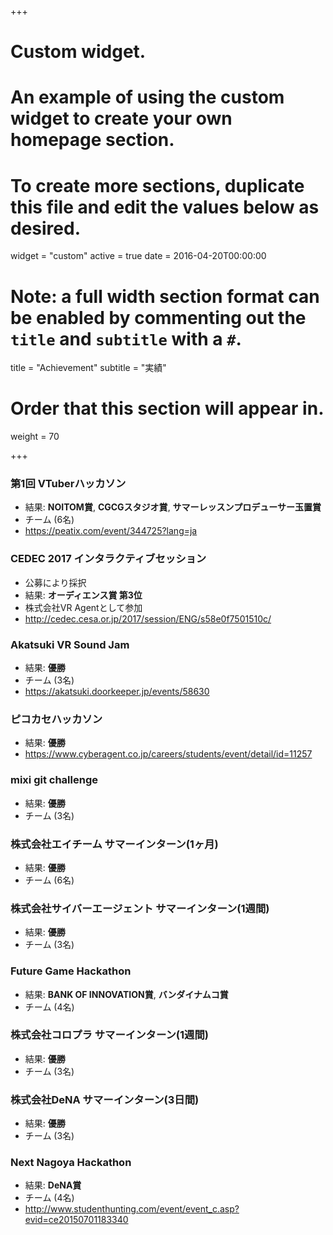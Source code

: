 +++
# Custom widget.
# An example of using the custom widget to create your own homepage section.
# To create more sections, duplicate this file and edit the values below as desired.
widget = "custom"
active = true
date = 2016-04-20T00:00:00

# Note: a full width section format can be enabled by commenting out the `title` and `subtitle` with a `#`.
title = "Achievement"
subtitle = "実績"

# Order that this section will appear in.
weight = 70

+++

### 第1回 VTuberハッカソン

- 結果: **NOITOM賞**, **CGCGスタジオ賞**, **サマーレッスンプロデューサー玉置賞**
- チーム (6名)
- https://peatix.com/event/344725?lang=ja

### CEDEC 2017 インタラクティブセッション

- 公募により採択
- 結果: **オーディエンス賞 第3位**
- 株式会社VR Agentとして参加
- http://cedec.cesa.or.jp/2017/session/ENG/s58e0f7501510c/

### Akatsuki VR Sound Jam

- 結果: **優勝**
- チーム (3名)
- https://akatsuki.doorkeeper.jp/events/58630

### ピコカセハッカソン

- 結果: **優勝**
- https://www.cyberagent.co.jp/careers/students/event/detail/id=11257


### mixi git challenge

- 結果: **優勝**
- チーム (3名)

### 株式会社エイチーム サマーインターン(1ヶ月)

- 結果: **優勝**
- チーム (6名)

### 株式会社サイバーエージェント サマーインターン(1週間)

- 結果: **優勝**
- チーム (3名)

### Future Game Hackathon

- 結果: **BANK OF INNOVATION賞**, **バンダイナムコ賞**
- チーム (4名)

### 株式会社コロプラ サマーインターン(1週間)

- 結果: **優勝**
- チーム (3名)

### 株式会社DeNA サマーインターン(3日間)

- 結果: **優勝**
- チーム (3名)

### Next Nagoya Hackathon

- 結果: **DeNA賞**
- チーム (4名)
- http://www.studenthunting.com/event/event_c.asp?evid=ce20150701183340
